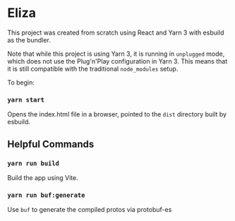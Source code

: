 # Eliza

This project was created from scratch using React and Yarn 3 with esbuild as the bundler.

Note that while this project is using Yarn 3, it is running in `unplugged` mode, which does not use the Plug'n'Play
configuration in Yarn 3.  This means that it is still compatible with the traditional `node_modules` setup.

To begin:

### `yarn start`

Opens the index.html file in a browser, pointed to the `dist` directory built by esbuild.

## Helpful Commands

### `yarn run build`

Build the app using Vite.

### `yarn run buf:generate`

Use `buf` to generate the compiled protos via protobuf-es

